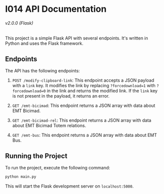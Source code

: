 # I014 API Documentation 
###### v2.0.0 (Flask)

This project is a simple Flask API with several endpoints. It's written in Python and uses the Flask framework.

## Endpoints

The API has the following endpoints:

1. `POST /modify-clipboard-link`: This endpoint accepts a JSON payload with a `link` key. It modifies the link by replacing `?forcedownload=1` with `?forcedownload=0` in the link and returns the modified link. If the `link` key is not present in the payload, it returns an error.

2. `GET /emt-bicimad`: This endpoint returns a JSON array with data about EMT Bicimad.

3. `GET /emt-bicimad-rel`: This endpoint returns a JSON array with data about EMT Bicimad Totem relations.

4. `GET /emt-bus`: This endpoint returns a JSON array with data about EMT Bus.

## Running the Project

To run the project, execute the following command:

```bash
python main.py
```

This will start the Flask development server on `localhost:5000`.
